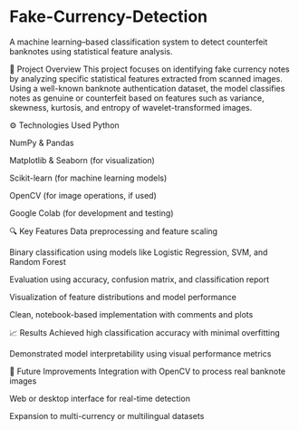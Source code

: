 # Fake-Currency-Detection
A machine learning–based classification system to detect counterfeit banknotes using statistical feature analysis.


📌 Project Overview
This project focuses on identifying fake currency notes by analyzing specific statistical features extracted from scanned images. Using a well-known banknote authentication dataset, the model classifies notes as genuine or counterfeit based on features such as variance, skewness, kurtosis, and entropy of wavelet-transformed images.

⚙️ Technologies Used
Python

NumPy & Pandas

Matplotlib & Seaborn (for visualization)

Scikit-learn (for machine learning models)

OpenCV (for image operations, if used)

Google Colab (for development and testing)

🔍 Key Features
Data preprocessing and feature scaling

Binary classification using models like Logistic Regression, SVM, and Random Forest

Evaluation using accuracy, confusion matrix, and classification report

Visualization of feature distributions and model performance

Clean, notebook-based implementation with comments and plots

📈 Results
Achieved high classification accuracy with minimal overfitting

Demonstrated model interpretability using visual performance metrics

🚀 Future Improvements
Integration with OpenCV to process real banknote images

Web or desktop interface for real-time detection

Expansion to multi-currency or multilingual datasets
